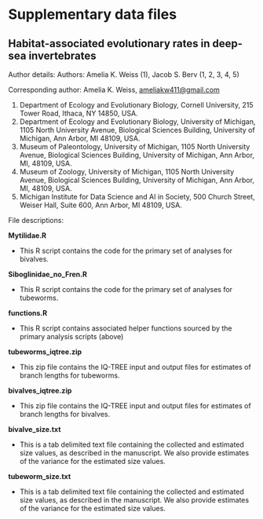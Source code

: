 
# Supplementary data files

## Habitat-associated evolutionary rates in deep-sea invertebrates

Author details:
Authors: Amelia K. Weiss (1), Jacob S. Berv (1, 2, 3, 4, 5)

Corresponding author: Amelia K. Weiss, ameliakw411@gmail.com

1)	Department of Ecology and Evolutionary Biology, Cornell University, 215 Tower Road, Ithaca, NY 14850, USA.
2)	Department of Ecology and Evolutionary Biology, University of Michigan, 1105 North University Avenue, Biological Sciences Building, University of Michigan, Ann Arbor, MI 48109, USA.
3)	Museum of Paleontology, University of Michigan, 1105 North University Avenue, Biological Sciences Building, University of Michigan, Ann Arbor, MI, 48109, USA.
4)	Museum of Zoology, University of Michigan, 1105 North University Avenue, Biological Sciences Building, University of Michigan, Ann Arbor, MI, 48109, USA.
5)	Michigan Institute for Data Science and AI in Society, 500 Church Street, Weiser Hall, Suite 600, Ann Arbor, MI 48109, USA.

File descriptions:

**Mytilidae.R**
* This R script contains the code for the primary set of analyses for bivalves.

**Siboglinidae_no_Fren.R**
* This R script contains the code for the primary set of analyses for tubeworms.

**functions.R**
* This R script contains associated helper functions sourced by the primary analysis scripts (above)

**tubeworms_iqtree.zip**
* This zip file contains the IQ-TREE input and output files for estimates of branch lengths for tubeworms.

**bivalves_iqtree.zip**
* This zip file contains the IQ-TREE input and output files for estimates of branch lengths for bivalves.

**bivalve_size.txt**
* This is a tab delimited text file containing the collected and estimated size values, as described in the manuscript. We also provide estimates of the variance for the estimated size values.

**tubeworm_size.txt**
* This is a tab delimited text file containing the collected and estimated size values, as described in the manuscript. We also provide estimates of the variance for the estimated size values.

